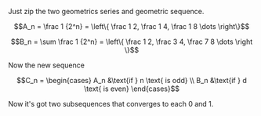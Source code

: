 Just zip the two geometrics series and geometric sequence.

```math
A_n = \frac 1 {2^n} = 
\left\{ \frac 1 2, \frac 1 4, \frac 1 8 \dots \right\}
```

```math
B_n = \sum \frac 1 {2^n} = 
\left\{ 
    \frac 1 2, \frac 3 4, \frac 7 8 \dots \right
    \}
```

Now the new sequence

```math
C_n = \begin{cases}
   A_n &\text{if } n \text{ is odd} \\
   B_n &\text{if } d \text{ is even}
\end{cases}
```

Now it's got two subsequences that converges to each 0 and 1.